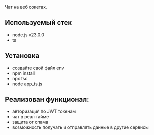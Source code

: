 Чат на веб сокетах. 

## Используемый стек

- node.js v23.0.0
- ts

## Установка
- создайте свой файл env
- npm install
- npx tsc
- node app_ts.js

## Реализован функционал: 

- авторизация по JWT токенам
- чат в реал тайме
- защита от спама
- возможность получать и отправлять данные в другие сервисы

  

